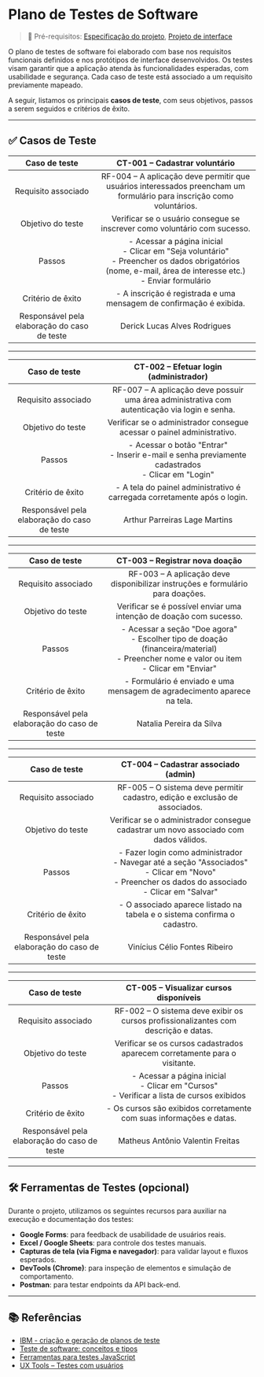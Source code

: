 # Plano de Testes de Software

> 📎 Pré-requisitos: [Especificação do projeto](02-Especificacao.md), [Projeto de interface](05-Projeto-interface.md)

O plano de testes de software foi elaborado com base nos requisitos funcionais definidos e nos protótipos de interface desenvolvidos. Os testes visam garantir que a aplicação atenda às funcionalidades esperadas, com usabilidade e segurança. Cada caso de teste está associado a um requisito previamente mapeado.

A seguir, listamos os principais **casos de teste**, com seus objetivos, passos a serem seguidos e critérios de êxito.

---

## ✅ Casos de Teste

| **Caso de teste**  | **CT-001 – Cadastrar voluntário**  |
|:---: |:---: |
| Requisito associado | RF-004 – A aplicação deve permitir que usuários interessados preencham um formulário para inscrição como voluntários. |
| Objetivo do teste | Verificar se o usuário consegue se inscrever como voluntário com sucesso. |
| Passos | - Acessar a página inicial <br> - Clicar em "Seja voluntário" <br> - Preencher os dados obrigatórios (nome, e-mail, área de interesse etc.) <br> - Enviar formulário |
| Critério de êxito | - A inscrição é registrada e uma mensagem de confirmação é exibida. |
| Responsável pela elaboração do caso de teste | Derick Lucas Alves Rodrigues |

---

| **Caso de teste**  | **CT-002 – Efetuar login (administrador)** |
|:---: |:---: |
| Requisito associado | RF-007 – A aplicação deve possuir uma área administrativa com autenticação via login e senha. |
| Objetivo do teste | Verificar se o administrador consegue acessar o painel administrativo. |
| Passos | - Acessar o botão "Entrar" <br> - Inserir e-mail e senha previamente cadastrados <br> - Clicar em "Login" |
| Critério de êxito | - A tela do painel administrativo é carregada corretamente após o login. |
| Responsável pela elaboração do caso de teste | Arthur Parreiras Lage Martins |

---

| **Caso de teste**  | **CT-003 – Registrar nova doação** |
|:---: |:---: |
| Requisito associado | RF-003 – A aplicação deve disponibilizar instruções e formulário para doações. |
| Objetivo do teste | Verificar se é possível enviar uma intenção de doação com sucesso. |
| Passos | - Acessar a seção "Doe agora" <br> - Escolher tipo de doação (financeira/material) <br> - Preencher nome e valor ou item <br> - Clicar em "Enviar" |
| Critério de êxito | - Formulário é enviado e uma mensagem de agradecimento aparece na tela. |
| Responsável pela elaboração do caso de teste | Natalia Pereira da Silva |

---

| **Caso de teste**  | **CT-004 – Cadastrar associado (admin)** |
|:---: |:---: |
| Requisito associado | RF-005 – O sistema deve permitir cadastro, edição e exclusão de associados. |
| Objetivo do teste | Verificar se o administrador consegue cadastrar um novo associado com dados válidos. |
| Passos | - Fazer login como administrador <br> - Navegar até a seção "Associados" <br> - Clicar em "Novo" <br> - Preencher os dados do associado <br> - Clicar em "Salvar" |
| Critério de êxito | - O associado aparece listado na tabela e o sistema confirma o cadastro. |
| Responsável pela elaboração do caso de teste | Vinícius Célio Fontes Ribeiro |

---

| **Caso de teste**  | **CT-005 – Visualizar cursos disponíveis** |
|:---: |:---: |
| Requisito associado | RF-002 – O sistema deve exibir os cursos profissionalizantes com descrição e datas. |
| Objetivo do teste | Verificar se os cursos cadastrados aparecem corretamente para o visitante. |
| Passos | - Acessar a página inicial <br> - Clicar em "Cursos" <br> - Verificar a lista de cursos exibidos |
| Critério de êxito | - Os cursos são exibidos corretamente com suas informações e datas. |
| Responsável pela elaboração do caso de teste | Matheus Antônio Valentin Freitas |

---

## 🛠️ Ferramentas de Testes (opcional)

Durante o projeto, utilizamos os seguintes recursos para auxiliar na execução e documentação dos testes:

- **Google Forms**: para feedback de usabilidade de usuários reais.
- **Excel / Google Sheets**: para controle dos testes manuais.
- **Capturas de tela (via Figma e navegador)**: para validar layout e fluxos esperados.
- **DevTools (Chrome)**: para inspeção de elementos e simulação de comportamento.
- **Postman**: para testar endpoints da API back-end.

---

## 📚 Referências

- [IBM - criação e geração de planos de teste](https://www.ibm.com/developerworks/br/local/rational/criacao_geracao_planos_testes_software/index.html)
- [Teste de software: conceitos e tipos](https://blog.onedaytesting.com.br/teste-de-software/)
- [Ferramentas para testes JavaScript](https://geekflare.com/javascript-unit-testing/)
- [UX Tools – Testes com usuários](https://uxdesign.cc/ux-user-research-and-user-testing-tools-2d339d379dc7)

